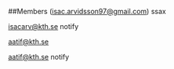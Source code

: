 ##Members
(isac.arvidsson97@gmail.com)
ssax

isacarv@kth.se
notify

aatif@kth.se

aatif@kth.se
notify

